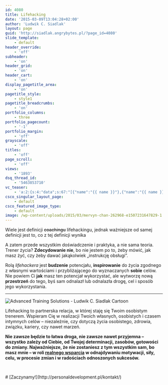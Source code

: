 ```yaml
---
id: 4080
title: Lifehacking
date: '2015-03-09T13:04:28+02:00'
author: 'Ludwik C. Siadlak'
layout: page
guid: 'http://siadlak.angrybytes.pl/?page_id=4080'
slide_template:
    - default
header_override:
    - 'off'
subheader:
    - 'on'
header_grid:
    - 'on'
header_cart:
    - 'on'
display_pagetitle_area:
    - 'on'
pagetitle_style:
    - style1
pagetitle_breadcrumbs:
    - 'on'
portfolio_columns:
    - three
portfolio_pagecount:
    - '-1'
portfolio_margin:
    - 'off'
grayscale:
    - 'off'
titles:
    - 'off'
page_scroll:
    - 'off'
views:
    - '1893'
dsq_thread_id:
    - '5463853710'
vc_teaser:
    - 'a:2:{s:4:"data";s:67:"[{"name":"{{ name }}"},{"name":"{{ name }}"},{"name":"{{ name }}"}]";s:7:"bgcolor";s:0:"";}'
csco_singular_layout_page:
    - default
csco_featured_image_type:
    - default
image: /wp-content/uploads/2015/03/mervyn-chan-262968-e1507231647829-1.jpg
---
```


Wiele jest definicji <del>coachingu</del> lifehackingu, jednak ważniejsze od samej definicji jest to, co z tej definicji wynika

A zatem przede wszystkim doświadczenie i praktyka, a nie sama teoria. Trener życia? **Zdecydowanie nie**, bo nie jestem po to, żeby mówić, jak masz żyć, czy żeby dawać jakąkolwiek „instrukcję obsługi”.

Rolą *lifehackera* jest **budzenie** potencjału, **inspirowanie** do życia zgodnego z własnymi wartościami i przybliżającego do wyznaczanych **sobie** celów. Nie powiem Ci **jak** masz ten potencjał wykorzystać, ale wytworzę nową **przestrzeń** do tego, byś sam odnalazł lub odnalazła drogę, cel i sposób jego wykorzystania.

---

![Advanced Training Solutions - Ludwik C. Siadlak Cartoon](http://personaldevelopment.pl/wp-content/uploads/ludwik/Male_Cartoon_Character_20.png)

Lifehacking to partnerska relacja, w której staję się Twoim osobistym trenerem. Wspieram Cię w realizacji Twoich własnych, osobistych i czasem intymnych celów – niezależnie, czy dotyczą życia osobistego, zdrowia, związku, kariery, czy nawet marzeń.

**Nie zawsze będzie to łatwa droga, nie zawsze nawet przyjemna – wszystko zależy od Ciebie, od Twojej determinacji, zasobów, gotowości do zmiany. Najważniejsze, że nie zostaniesz z tym wszystkim sam, bo masz mnie – w roli <span style="text-decoration: underline;">realnego wsparcia</span> w odnajdywaniu motywacji, siły, celu, w procesie zmian i w radościach odnoszonych sukcesów.**

<div style="padding-left: 20px; padding-bottom: 30px;"></div># [Zaczynamy!](http://personaldevelopment.pl/kontakt/)